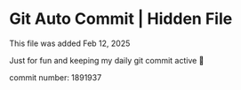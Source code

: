 # Git Auto Commit | Hidden File

This file was added Feb 12, 2025

Just for fun and keeping my daily git commit active 🤪

commit number: 1891937
